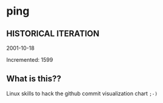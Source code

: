 # ping

## HISTORICAL ITERATION
2001-10-18

Incremented: 1599

## What is this?? 
Linux skills to hack the github commit visualization chart `;-)`
